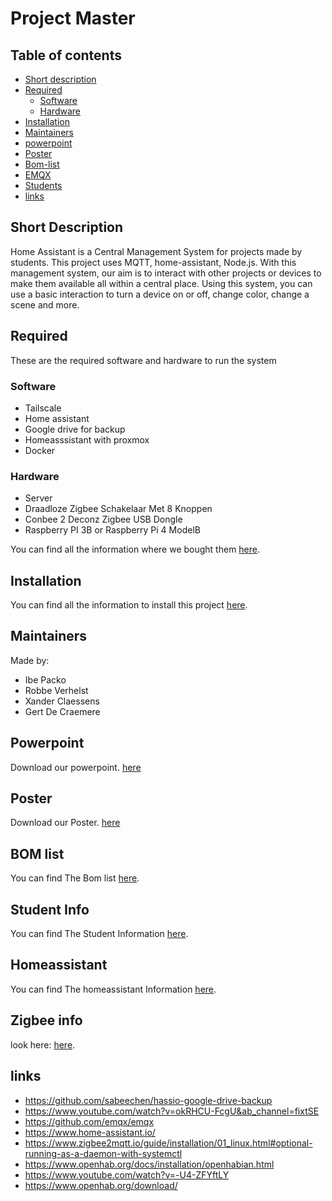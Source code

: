 # Project Master





## Table of contents

- [Short description](#short-description)
- [Required](#required)
  - [Software](#software)
  - [Hardware](#hardware)
- [Installation](#installation)
- [Maintainers](#maintainers)
- [powerpoint](#Powerpoint)
- [Poster](#Poster)
- [Bom-list](./documentation/BOMLIST.md)
- [EMQX](./documentation/EMQX.md)
- [Students](./documentation/STUDENTPROJECTS.md)
- [links](#links)

## Short Description

Home Assistant is a Central Management System for projects made by students.
This project uses MQTT, home-assistant, Node.js. With this management system, our aim is to interact with other projects or devices to make them available all within a central place.
Using this system, you can use a basic interaction to turn a device on or off, change color, change a scene and more.


## Required

These are the required software and hardware to run the system

### Software
 - Tailscale
 - Home assistant
 - Google drive for backup
 - Homeasssistant with proxmox
 - Docker

### Hardware

- Server
- Draadloze Zigbee Schakelaar Met 8 Knoppen
- Conbee 2 Deconz Zigbee USB Dongle
- Raspberry PI 3B or Raspberry Pi 4 ModelB

You can find all the information where we bought them [here](./documentation/BOMLIST.md).


## Installation

You can find all the information to install this project [here](./documentation/INSTALLATION.md).

## Maintainers

Made by:
 - Ibe Packo
 - Robbe Verhelst
 - Xander Claessens
 - Gert De Craemere


## Powerpoint

Download our powerpoint. [here](https://vivesonline-my.sharepoint.com/:f:/g/personal/r0901019_student_vives_be/Erk_sTz_4S9MkCufZ0eB564B7aQfrfN3rfPNdLfrI6m4tA?e=XpYHaS) <br />

## Poster

Download our Poster. [here](https://vivesonline-my.sharepoint.com/:f:/g/personal/r0937303_student_vives_be/EnZxGHNR7BBNhbjRPSCZOQEB5Z1SUFSEeUQmNq461D9abg?e=Ti41gJ)

## BOM list

You can find The Bom list [here](./documentation/BOMLIST.md).

## Student Info

You can find The Student Information [here](./documentation/STUDENTPROJECTS.md).

## Homeassistant
You can find The homeassistant Information [here](./documentation/homeassistant.md).

## Zigbee info

look here: [here](./documentation/zigbee.md).
## links

- https://github.com/sabeechen/hassio-google-drive-backup 
- https://www.youtube.com/watch?v=okRHCU-FcgU&ab_channel=fixtSE
- https://github.com/emqx/emqx
- https://www.home-assistant.io/ 
- https://www.zigbee2mqtt.io/guide/installation/01_linux.html#optional-running-as-a-daemon-with-systemctl
- https://www.openhab.org/docs/installation/openhabian.html
- https://www.youtube.com/watch?v=-U4-ZFYftLY
- https://www.openhab.org/download/
